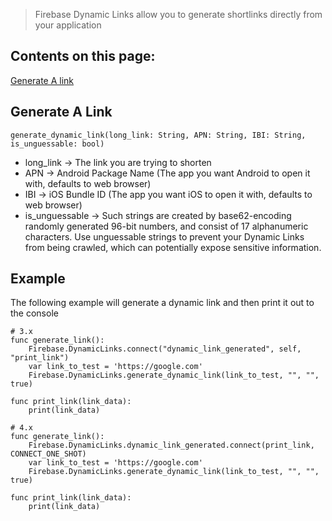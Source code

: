 > Firebase Dynamic Links allow you to generate shortlinks directly from your application

## Contents on this page:
[Generate A link](https://github.com/GodotNuts/GodotFirebase/wiki/Dynamic-Links#generate-a-link)

## Generate A Link

```gdscript
generate_dynamic_link(long_link: String, APN: String, IBI: String, is_unguessable: bool)
```

* long_link -> The link you are trying to shorten
* APN -> Android Package Name (The app you want Android to open it with, defaults to web browser)
* IBI -> iOS Bundle ID (The app you want iOS to open it with, defaults to web browser)
* is_unguessable -> Such strings are created by base62-encoding randomly generated 96-bit numbers, and consist of 17 alphanumeric characters. Use unguessable strings to prevent your Dynamic Links from being crawled, which can potentially expose sensitive information.

## Example

The following example will generate a dynamic link and then print it out to the console

```gdscript
# 3.x
func generate_link():
	Firebase.DynamicLinks.connect("dynamic_link_generated", self, "print_link")
	var link_to_test = 'https://google.com'
	Firebase.DynamicLinks.generate_dynamic_link(link_to_test, "", "", true)

func print_link(link_data):
	print(link_data)

# 4.x
func generate_link():
	Firebase.DynamicLinks.dynamic_link_generated.connect(print_link, CONNECT_ONE_SHOT)
	var link_to_test = 'https://google.com'
	Firebase.DynamicLinks.generate_dynamic_link(link_to_test, "", "", true)

func print_link(link_data):
	print(link_data)
```